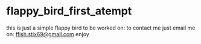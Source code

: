 # flappy_bird_first_atempt
this is just a simple flappy bird to be worked on:
to contact me just email me on: ffish.stix69@gmail.com
enjoy
